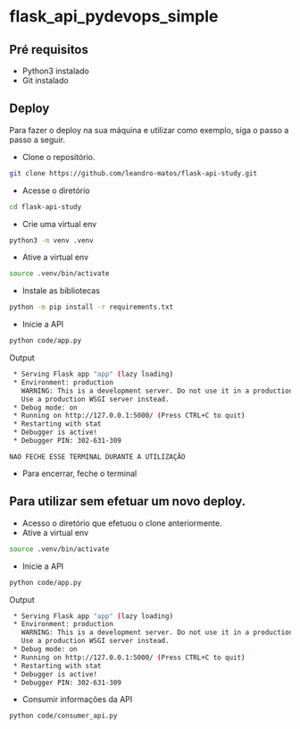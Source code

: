 # flask_api_pydevops_simple

## Pré requisitos

- Python3 instalado
- Git instalado

## Deploy

Para fazer o deploy na sua máquina e utilizar como exemplo, siga o passo a passo a seguir.

- Clone o repositório.

```bash
git clone https://github.com/leandro-matos/flask-api-study.git
```

- Acesse o diretório

```bash
cd flask-api-study
```

- Crie uma virtual env

```bash
python3 -m venv .venv
```

- Ative a virtual env

```bash
source .venv/bin/activate
```

- Instale as bibliotecas

```bash
python -m pip install -r requirements.txt
```

- Inicie a API

```bash
python code/app.py
```

Output

```bash
 * Serving Flask app "app" (lazy loading)
 * Environment: production
   WARNING: This is a development server. Do not use it in a production deployment.
   Use a production WSGI server instead.
 * Debug mode: on
 * Running on http://127.0.0.1:5000/ (Press CTRL+C to quit)
 * Restarting with stat
 * Debugger is active!
 * Debugger PIN: 302-631-309
```

`NAO FECHE ESSE TERMINAL DURANTE A UTILIZAÇÃO`

- Para encerrar, feche o terminal

## Para utilizar sem efetuar um novo deploy.

- Acesso o diretório que efetuou o clone anteriormente.
- Ative a virtual env

```bash
source .venv/bin/activate
```

- Inicie a API

```bash
python code/app.py
```

Output

```bash
 * Serving Flask app "app" (lazy loading)
 * Environment: production
   WARNING: This is a development server. Do not use it in a production deployment.
   Use a production WSGI server instead.
 * Debug mode: on
 * Running on http://127.0.0.1:5000/ (Press CTRL+C to quit)
 * Restarting with stat
 * Debugger is active!
 * Debugger PIN: 302-631-309
```

- Consumir informações da API

```bash
python code/consumer_api.py
```